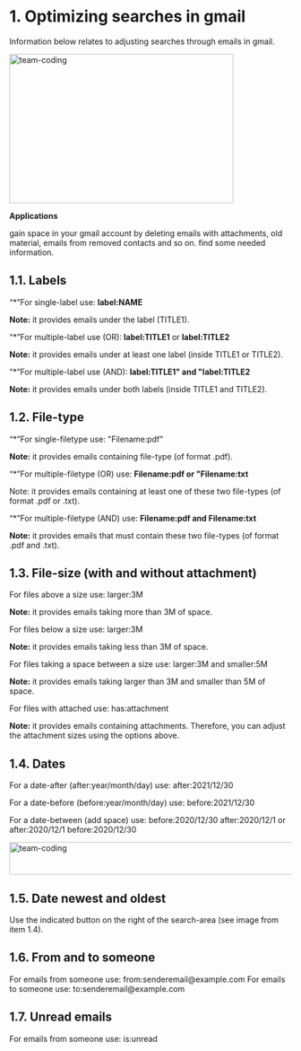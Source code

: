 <h1 align="left">1. Optimizing searches in gmail</h1>

Information below relates to adjusting searches through emails in gmail. 

<img align="center" src="https://upload.wikimedia.org/wikipedia/commons/thumb/8/86/Search-box_gmail_example.jpg/800px-Search-box_gmail_example.jpg" alt="team-coding" height="266" width="400" /></a>

<b>Applications</b>

gain space in your gmail account by deleting emails with attachments, old material, emails from removed contacts and so on. 
find some needed information.

<h2 align="left">1.1. Labels</h2>

“*”For single-label use: <b>label:NAME</b>

<b>Note:</b> it provides emails under the label (TITLE1).

“*”For multiple-label use (OR): <b>label:TITLE1</b> or <b>label:TITLE2</b>

<b>Note:</b> it provides emails under at least one label (inside TITLE1 or TITLE2).

“*”For multiple-label use (AND): <b>label:TITLE1" and "label:TITLE2</b>

<b>Note:</b> it provides emails under both labels  (inside TITLE1 and TITLE2).

<h2 align="left">1.2. File-type</h2>

“*”For single-filetype use: "Filename:pdf"

<b>Note:</b> it provides emails containing file-type (of format .pdf).

“*”For multiple-filetype (OR) use: <b>Filename:pdf or "Filename:txt</b>

Note: it provides emails containing at least one of these two file-types (of format .pdf or .txt).

“*”For multiple-filetype (AND) use: <b>Filename:pdf and Filename:txt</b>

<b>Note:</b> it provides emails that must contain these two file-types (of format .pdf and .txt).

<h2 align="left">1.3. File-size (with and without attachment)</h2>

For files above a size use: larger:3M

<b>Note:</b> it provides emails taking more than 3M of space.

For files below a size use: larger:3M

<b>Note:</b> it provides emails taking less than 3M of space.

For files taking a space between a size use: larger:3M and smaller:5M

<b>Note:</b> it provides emails taking larger than 3M and smaller than 5M of space.

For files with attached use: has:attachment

<b>Note:</b> it provides emails containing attachments. Therefore, you can adjust the attachment sizes using the options above.

<h2 align="left">1.4. Dates</h2>

For a date-after (after:year/month/day) use: after:2021/12/30

For a date-before (before:year/month/day) use: before:2021/12/30

For a date-between (add space) use: before:2020/12/30 after:2020/12/1 or after:2020/12/1 before:2020/12/30 

<img align="center" src="https://upload.wikimedia.org/wikipedia/commons/thumb/d/dc/Search_emails_between_a_period_in_gmail.jpg/800px-Search_emails_between_a_period_in_gmail.jpg" alt="team-coding" height="58" width="800" /></a>

<h2 align="left">1.5. Date newest and oldest</h2>
Use the indicated button on the right of the search-area (see image from item 1.4).

<h2 align="left">1.6. From and to someone</h2>
For emails from someone use: from:senderemail@example.com
For emails to someone use: to:senderemail@example.com 

<h2 align="left">1.7. Unread emails</h2>
For emails from someone use: is:unread
